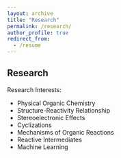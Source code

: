 ```yaml
---
layout: archive
title: "Research"
permalink: /research/
author_profile: true
redirect_from:
  - /resume
---
```


## Research

Research Interests:
+ Physical Organic Chemistry
+ Structure-Reactivity Relationship 
+ Stereoelectronic Effects
+ Cyclizations
+ Mechanisms of Organic Reactions
+ Reactive Intermediates
+ Machine Learning

